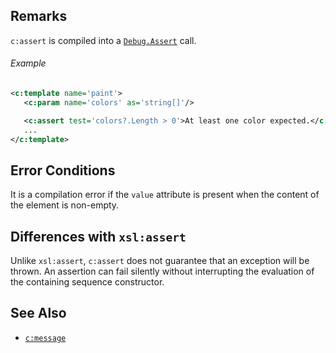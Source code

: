 ## Remarks

`c:assert` is compiled into a [`Debug.Assert`](https://msdn.microsoft.com/en-us/library/e63efys0) call.

<div class="note eg" markdown="1">

###### Example
```xml
<c:template name='paint'>
   <c:param name='colors' as='string[]'/>

   <c:assert test='colors?.Length > 0'>At least one color expected.</c:assert>
   ...
</c:template>
```

</div>

## Error Conditions

It is a compilation error if the `value` attribute is present when the content of the element is non-empty.

## Differences with `xsl:assert`

Unlike `xsl:assert`, `c:assert` does not guarantee that an exception will be thrown. An assertion can fail silently without interrupting the evaluation of the containing sequence constructor.

## See Also

- [`c:message`](message.html)
